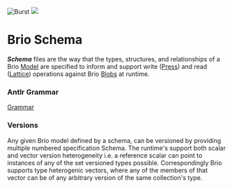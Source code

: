 ![Burst](../../../../../../../../../../doc/burst_small.png "")
![](../../../../../../../../../doc/brio_small.png "")

# Brio Schema


___Schema___  files are the way that the types, structures, and relationships of a Brio
[Model](model.md) are specified to inform and support
write ([Press](../src/main/scala/org/burstsys/brio/press/pressing.md)) and read ([Lattice](lattice.md)) operations against
Brio [Blobs](blob.md) at runtime.


### Antlr Grammar
[Grammar](../src/main/antlr4/org/burstsys/brio/grammar/BrioSchemaGrammar.g4)

### Versions
Any given Brio model defined by a schema, can be versioned by providing multiple numbered specification Schema.
The runtime's support both scalar and vector version heterogeneity i.e. a reference scalar can point to
instances of any of the set versioned types possible. Correspondingly Brio supports type heterogenic
vectors, where any of the members of that vector can be of any arbitrary version of the same collection's type.

